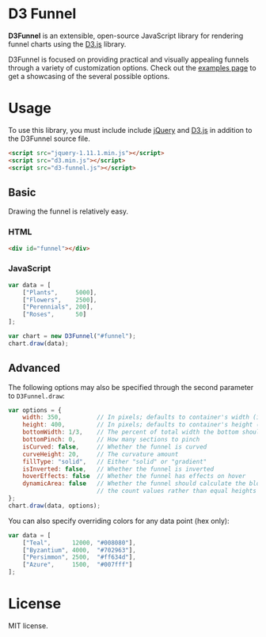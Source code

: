 # D3 Funnel

**D3Funnel** is an extensible, open-source JavaScript library for rendering
funnel charts using the [D3.js][d3] library.

D3Funnel is focused on providing practical and visually appealing funnels
through a variety of customization options. Check out the [examples page][examples]
to get a showcasing of the several possible options.

# Usage

To use this library, you must include include [jQuery][jquery] and [D3.js][d3]
in addition to the D3Funnel source file.

``` html
<script src="jquery-1.11.1.min.js"></script>
<script src="d3.min.js"></script>
<script src="d3-funnel.js"></script>
```

## Basic

Drawing the funnel is relatively easy.

### HTML

``` html
<div id="funnel"></div>
```

### JavaScript

``` javascript
var data = [
    ["Plants",     5000],
    ["Flowers",    2500],
    ["Perennials", 200],
    ["Roses",      50]
];

var chart = new D3Funnel("#funnel");
chart.draw(data);
```

## Advanced

The following options may also be specified through the second parameter to
`D3Funnel.draw`:

``` javascript
var options = {
    width: 350,          // In pixels; defaults to container's width (if non-zero)
    height: 400,         // In pixels; defaults to container's height (if non-zero)
    bottomWidth: 1/3,    // The percent of total width the bottom should be
    bottomPinch: 0,      // How many sections to pinch
    isCurved: false,     // Whether the funnel is curved
    curveHeight: 20,     // The curvature amount
    fillType: "solid",   // Either "solid" or "gradient"
    isInverted: false,   // Whether the funnel is inverted
    hoverEffects: false  // Whether the funnel has effects on hover
    dynamicArea: false   // Whether the funnel should calculate the blocks by
                         // the count values rather than equal heights
};
chart.draw(data, options);
```

You can also specify overriding colors for any data point (hex only):

``` javascript
var data = [
    ["Teal",      12000, "#008080"],
    ["Byzantium", 4000,  "#702963"],
    ["Persimmon", 2500,  "#ff634d"],
    ["Azure",     1500,  "#007fff"]
];
```

# License

MIT license.

[d3]: http://d3js.org/
[examples]: https://cdn.rawgit.com/jakezatecky/d3-funnel/master/examples/index.html
[jquery]: http://jquery.com
